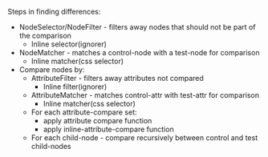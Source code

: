 Steps in finding differences:

- NodeSelector/NodeFilter - filters away nodes that should not be part of the comparison
  - Inline selector(ignorer)
- NodeMatcher - matches a control-node with a test-node for comparison
  - Inline matcher(css selector)
- Compare nodes by:
  - AttributeFilter - filters away attributes not compared
    - Inline filter(ignorer)
  - AttributeMatcher - matches control-attr with test-attr for comparison
    - Inline matcher(css selector)
  - For each attribute-compare set:
    - apply attribute compare function
    - apply inline-attribute-compare function
  - For each child-node - compare recursively between control and test child-nodes
